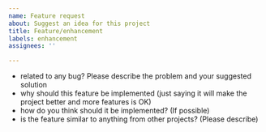 ```yaml
---
name: Feature request
about: Suggest an idea for this project
title: Feature/enhancement
labels: enhancement
assignees: ''

---
```


- related to any bug? Please describe the problem and your suggested solution
- why should this feature be implemented (just saying it will make the project better and more features is OK)
- how do you think should it be implemented? (If possible)
- is the feature similar to anything from other projects? (Please describe)
